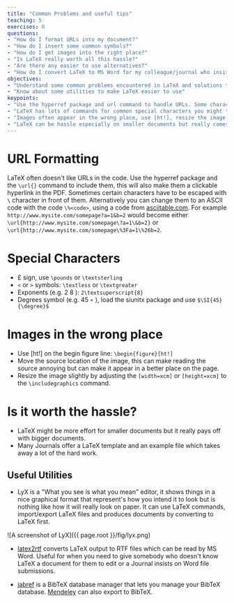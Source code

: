```yaml
---
title: "Common Problems and useful tips"
teaching: 5
exercises: 0
questions:
- "How do I format URLs into my document?"
- "How do I insert some common symbols?"
- "How do I get images into the right place?"
- "Is LaTeX really worth all this hassle?"
- "Are there any easier to use alternatives?"
- "How do I convert LaTeX to MS Word for my colleague/journal who insists we use Word?"
objectives:
- "Understand some common problems encountered in LaTeX and solutions to them"
- "Know about some utilities to make LaTeX easier to use"
keypoints:
- "Use the hyperref package and url command to handle URLs. Some characters might need escaping."
- "LaTeX has lots of commands for common special characters you might type in on the keyboard."
- "Images often appear in the wrong place, use [ht!], resize the image or move the reference to the image to a different place in the LaTeX code."
- "LaTeX can be hassle especially on smaller documents but really comes into its own on big documents.
---
```


# URL Formatting
LaTeX often doesn't like URLs in the code. Use the hyperref package and the `\url{}` command to include them, this will also make them a clickable hyperlink in the PDF. Sometimes certain characters have to be escaped with `\` character in front of them. Alternatively you can change them to an ASCII code with the code `\%<code>`, using a code from [asciitable.com](https://www.asciitable.com). For example `http://www.mysite.com/somepage?a=1&b=2` would become either `\url{http://www.mysite.com/somepage\?a=1\&b=2}` or `\url{http://www.mysite.com/somepage\%3Fa=1\%26b=2`.

# Special Characters
* £ sign, use `\pounds` or `\textsterling`
* `<` or `>` symbols: `\textless` or `\textgreater`
* Exponents (e.g. 2 8 ): `2\textsuperscript{8}`
* Degrees symbol (e.g. 45 ◦ ), load the siunitx package and use `$\SI{45}{\degree}$`

# Images in the wrong place
* Use [ht!] on the begin figure line: `\begin{figure}[ht!]`
* Move the source location of the image, this can make reading the source annoying but can make it appear in a better place on the page.
* Resize the image slightly by adjusting the `[width=xcm]` or `[height=xcm]` to the `\includegraphics` command.

# Is it worth the hassle?

* LaTeX might be more effort for smaller documents but it really pays off with bigger documents.
* Many Journals offer a LaTeX template and an example file which takes away a lot of the hard work.

## Useful Utilities

* LyX is a "What you see is what you mean" editor, it shows things in a nice graphical format that represent's how you intend it to look but is nothing like how it will really look on paper. It can use LaTeX commands, import/export LaTeX files and produces documents by converting to LaTeX first.

![A screenshot of LyX]({{ page.root }}/fig/lyx.png)

* [latex2rtf](http://latex2rtf.sourceforge.net/) converts LaTeX output to RTF files which can be read by MS Word. Useful for when you need to give somebody who doesn't know LaTeX a document for them to edit or a Journal insists on Word file submissions.

* [jabref](https://www.jabref.org/) is a BibTeX database manager that lets you manage your BibTeX database. [Mendeley](https://blog.mendeley.com/tag/bibtex/) can also export to BibTeX.
